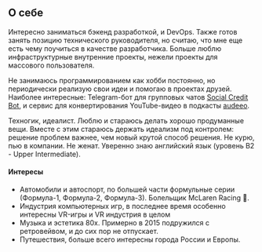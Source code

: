 ## О себе

Интересно заниматься бэкенд разработкой, и DevOps. Также готов занять позицию технического руководителя, но считаю, что мне еще есть чему поучиться в качестве разработчика. Больше люблю инфраструктурные внутренние проекты, нежели проекты для массового пользователя. 

Не занимаюсь программированием как хобби постоянно, но периодически реализую свои идеи и помогаю в проектах друзей. Наиболее интересные: Telegram-бот для групповых чатов [Social Credit Bot](https://github.com/kapralnsk/tg-social-credit-bot), и сервис для конвертирования YouTube-видео в подкасты [audeeo](https://github.com/kakty3/audeeo).

Техногик, идеалист. Люблю и стараюсь делать хорошо продуманные вещи. Вместе с этим стараюсь держать идеализм под контролем: решение проблем важнее, чем новый крутой способ решения.
Не курю, пью в компании. Не женат.
Уверенно знаю английский язык (уровень B2 - Upper Intermediate). 

#### Интересы
* Автомобили и автоспорт, по большей части формульные серии (Формула-1, Формула-2, Формула-3). Болельщик McLaren Racing 🧡.
* Индустрия компьютерных игр, в последнее время особенно интересны VR-игры и VR индустрия в целом
* Музыка и эстетика 80х. Примерно в 2015 подружился с ретровейвом, и до сих пор не отпускает.
* Путешествия, больше всего интересны города России и Европы.
